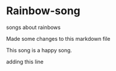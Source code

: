 # Rainbow-song
songs about rainbows

Made some changes to this markdown file

This song is a happy song.

adding this line
